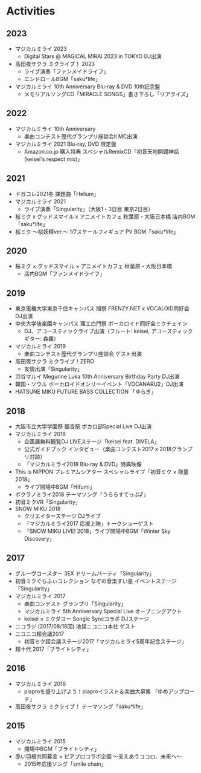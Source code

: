 # Activities

## 2023

* マジカルミライ 2023
  * Digital Stars @ MAGICAL MIRAI 2023 in TOKYO DJ出演
* 高田夜サクラ ミクライブ！ 2023
  * ライブ演奏「ファンメイドライフ」
  * エンドロールBGM「saku\*life」
* マジカルミライ 10th Anniversary Blu-ray & DVD 10th記念盤
  * メモリアルソングCD「MIRACLE SONGS」書き下ろし「リアライズ」

## 2022

* マジカルミライ 10th Anniversary
  * 楽曲コンテスト歴代グランプリ座談会II MC出演
* マジカルミライ 2021 Blu-ray, DVD 限定盤
  * Amazon.co.jp 購入特典 スペシャルRemixCD「初音天地開闢神話 (keisei's respect mix)」

## 2021

* ドガコレ2021冬 課題曲「Helium」
* マジカルミライ 2021
  * ライブ演奏「Singularity」（大阪1・3日目 東京2日目）
* 桜ミク x グッドスマイル x アニメイトカフェ 秋葉原・大阪日本橋 店内BGM「saku*life」
* 桜ミク 〜桜妖精ver.〜 1/7スケールフィギュア PV BGM「saku*life」

## 2020

* 桜ミク × グッドスマイル × アニメイトカフェ 秋葉原・大阪日本橋
  * 店内BGM「ファンメイドライフ」

## 2019

* 東京電機大学東京千住キャンパス 旭祭 FRENZY.NET x VOCALOID同好会 DJ出演
* 中央大学後楽園キャンパス 理工白門祭 ボーカロイド同好会ミクチェイン
  * DJ、アコースティックライブ出演（フルート: keisei, アコースティックギター: 森羅）
* マジカルミライ 2019
  * 楽曲コンテスト歴代グランプリ座談会 ゲスト出演
* 高田夜サクラ ミクライブ！ZERO
  * 友情出演「Singularity」
* 渋谷マルイ Megurine Luka 10th Anniversary Birthday Party DJ出演
* 韓国・ソウル ボーカロイドオンリーイベント「VOCANARU2」DJ出演
* HATSUNE MIKU FUTURE BASS COLLECTION 「ゆらぎ」

## 2018

* 大阪市立大学学園祭 銀杏祭 ボカロ部Special Live DJ出演
* マジカルミライ 2018
  * 企画展無料観覧DJ LIVEステージ「keisei feat. DIVELA」
  * 公式ガイドブック インタビュー（楽曲コンテスト2017 x 2018グランプリ対談）
  * 「マジカルミライ2018 Blu-ray & DVD」特典映像
* This is NIPPON プレミアムシアター スペシャルライブ「初音ミク × 鼓童 2018」
  * ライブ開場中BGM「Hifumi」
* ボクラノミライ2018 テーマソング「うららすてっぷ♪」
* 初音ミクVR「Singularity」
* SNOW MIKU 2018
  * クリエイターステージ DJライブ
  * 「マジカルミライ2017 応援上映」トークショーゲスト
  * 「SNOW MIKU LIVE! 2018」ライブ開場中BGM「Winter Sky Discovery」

## 2017

* グルーヴコースター 3EX ドリームパーティ「Singularity」
* 初音ミクぐらふぃコレクション なぞの音楽すい星 イベントステージ「Singularity」
* マジカルミライ 2017
  * 楽曲コンテスト グランプリ「Singularity」
  * マジカルミライ 5th Anniversary Special Live オープニングアクト
  * keisei × ミクダヨー Songle Syncコラボ DJステージ
* ニコラジ (2017/08/18回) 池袋ニコニコ本社 ゲスト
* ニコニコ超会議2017
  * 初音ミク超会議ステージ2017「マジカルミライ5周年記念ステージ」
* 超十代 2017「ブライトシティ」

## 2016

* マジカルミライ 2016
  * piaproを盛り上げよう！piaproイラスト＆楽曲大募集 「ゆめアップロード」
* 高田夜サクラ ミクライブ！ テーマソング「saku\*life」

## 2015

* マジカルミライ 2015
  * 開場中BGM「ブライトシティ」
* 赤い羽根共同募金 × ピアプロコラボ企画 〜支えあうココロ、未来へ〜
  * 2015年応援ソング「smile chain」
